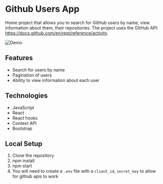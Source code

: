 # Github Users App

Home project that allows you to search for GitHub users by name, view information about them, their repositories.
The project uses the GitHub API: https://docs.github.com/en/rest/reference/activity.

![Demo](https://media.giphy.com/media/fqXc61eACdHGQS7ef0/giphy.gif)

## Features

- Search for users by name
- Pagination of users
- Ability to view information about each user

## Technologies

- JavaScript
- React
- React hooks
- Context API
- Bootstrap

## Local Setup

1. Clone the repository
2. npm install
3. npm start
4. You will need to create a `.env` file with a `client_id`, `secret_key` to allow for github apis to work
